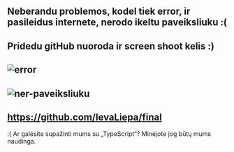 ## Neberandu problemos, kodel tiek error, ir pasileidus internete, nerodo ikeltu paveiksliuku :(
## Pridedu gitHub nuoroda ir screen shoot kelis :)
## ![error](https://github.com/user-attachments/assets/bea7969e-5d72-408c-b82c-6e351b21e1ca)
## ![ner-paveiksliuku](https://github.com/user-attachments/assets/d0921150-261a-4a6f-894d-dc562dd5fda9)
## https://github.com/IevaLiepa/final



:(
Ar galėsite supažinti mums su „TypeScript“? Minėjote jog būtų mums naudinga.
